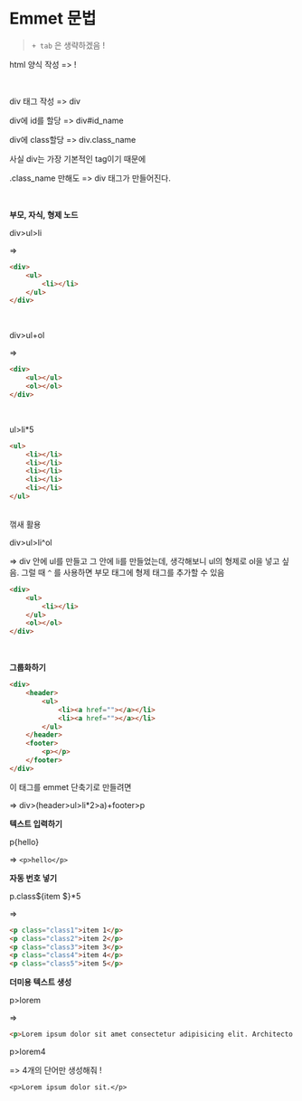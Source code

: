 # Emmet 문법

> `+ tab` 은 생략하겠음 !

html 양식 작성 => ! 

<br>

div 태그 작성 => div 

div에 id를 할당 => div#id_name 

div에 class할당 => div.class_name

사실 div는 가장 기본적인 tag이기 때문에 

.class_name 만해도 => div 태그가 만들어진다. 

<br>

**부모, 자식, 형제 노드**

div>ul>li

=> 

```html
<div>
    <ul>
        <li></li>
    </ul>
</div>
```

<br>

div>ul+ol

=> 

```html
<div>
    <ul></ul>
    <ol></ol>
</div>
```

<br>

ul>li*5

```html
<ul>
    <li></li>
    <li></li>
    <li></li>
    <li></li>
    <li></li>
</ul>
```

<br>

<!-- ^ -->  꺾새 활용

div>ul>li^ol

=> div 안에 ul를 만들고 그 안에 li를 만들었는데, 생각해보니 ul의 형제로 ol을 넣고 싶음. 그럴 때 `^` 를 사용하면 부모 태그에 형제 태그를 추가할 수 있음

```html
<div>
    <ul>
        <li></li>
    </ul>
    <ol></ol>
</div>
```

<br>



**그룹화하기**

```html
<div>
    <header>
        <ul>
            <li><a href=""></a></li>
            <li><a href=""></a></li>
        </ul>
    </header>
    <footer>
        <p></p>
    </footer>
</div>
```

이 태그를 emmet 단축기로 만들려면

=> div>(header>ul>li*2>a)+footer>p



**텍스트 입력하기**

p{hello}

=> `<p>hello</p>`



**자동 번호 넣기**

p.class${item $}*5

=> 

```html
<p class="class1">item 1</p>
<p class="class2">item 2</p>
<p class="class3">item 3</p>
<p class="class4">item 4</p>
<p class="class5">item 5</p>
```



**더미용 텍스트 생성**

p>lorem

=> 

```html
<p>Lorem ipsum dolor sit amet consectetur adipisicing elit. Architecto dolore repellat ab accusamus amet aliquam nihil earum ipsa, eius inventore ipsum maiores alias unde harum cumque officia magnam praesentium. Facere.</p>
```



p>lorem4

=> 4개의 단어만 생성해줘 !

`<p>Lorem ipsum dolor sit.</p>`

